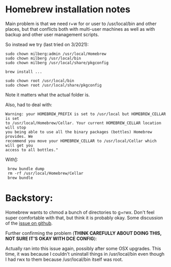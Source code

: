# Homebrew installation notes

Main problem is that we need r+w for or user to /usr/local/bin and other places,
but that conflicts both with multi-user machines as well as with backup and
other user management scripts.  

So instead we try (last tried on 3/2021):

```
sudo chown milberg:admin /usr/local/Homebrew
sudo chown milberg /usr/local/bin
sudo chown milberg /usr/local/share/pkgconfig

brew install ...

sudo chown root /usr/local/bin
sudo chown root /usr/local/share/pkgconfig
```

Note it matters what the actual folder is.

Also, had to deal with:

```
Warning: your HOMEBREW_PREFIX is set to /usr/local but HOMEBREW_CELLAR is set
to /usr/local/Homebrew/Cellar. Your current HOMEBREW_CELLAR location will stop
you being able to use all the binary packages (bottles) Homebrew provides. We
recommend you move your HOMEBREW_CELLAR to /usr/local/Cellar which will get you
access to all bottles."
```

With[1]:

```
 brew bundle dump
 rm -rf /usr/local/Homebrew/Cellar
 brew bundle
```

[1]: https://github.com/Homebrew/brew/issues/2457


# Backstory:

Homebrew wants to chmod a bunch of directories to g+rwx.  Don't feel super
comfortable with that, but think it is probably okay.  Some discussion of the
[issue on github][1].

[1]: https://github.com/Homebrew/legacy-homebrew/issues/9953

Further confirming the problem (**THINK CAREFULLY ABOUT DOING THIS, NOT SURE
IT'S OKAY WITH DCE CONFIG**):

Actually ran into this issue again, possibly after some OSX upgrades.  This
time, it was because I couldn't uninstall things in /usr/local/bin even though I
had rwx to them because /usr/local/bin itself was root.


